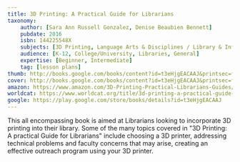 ```yaml
---
title: 3D Printing: A Practical Guide for Librarians
taxonomy:
	author: [Sara Ann Russell Gonzalez, Denise Beaubien Bennett]
	pubdate: 2016
	isbn: 144225548X
	subjects: [3D Printing, Language Arts & Disciplines / Library & Information Science / General]
	audience: [K-12, College/University, Libraries, General]
	expertise: [Beginner, Intermediate]
	tag: [lesson plans]
thumb: http://books.google.com/books/content?id=t3eHjgEACAAJ&printsec=frontcover&img=1&zoom=1&imgtk=AFLRE72k4WAylmz68pwFK0V4dpE7q_u78Lug4OLSa_sUs8qIvXthqKfhLIeL6nWfVYET9qs-vakc0E5ggkH7J5LcDJFefotDaQuIDuUHokqKkdPjdJnuupLIad5bwVbUtlBtDgc0hIy8&source=gbs_api
cover: http://books.google.com/books/content?id=t3eHjgEACAAJ&printsec=frontcover&img=1&zoom=1&imgtk=AFLRE72k4WAylmz68pwFK0V4dpE7q_u78Lug4OLSa_sUs8qIvXthqKfhLIeL6nWfVYET9qs-vakc0E5ggkH7J5LcDJFefotDaQuIDuUHokqKkdPjdJnuupLIad5bwVbUtlBtDgc0hIy8&source=gbs_api
amazon: https://www.amazon.com/3D-Printing-Practical-Librarians-Guides/dp/1442255471
worldcat: https://www.worldcat.org/title/3d-printing-a-practical-guide-for-librarians/oclc/1028501464
google: https://play.google.com/store/books/details?id=t3eHjgEACAAJ
---
```

This all encompassing book is aimed at Librarians looking to incorporate 3D printing into their library. Some of the many topics covered in "3D Printing: A practical Guide for Librarians" include choosing a 3D printer, addressing technical problems and faculty concerns that may arise, creating an effective outreach program using your 3D printer.